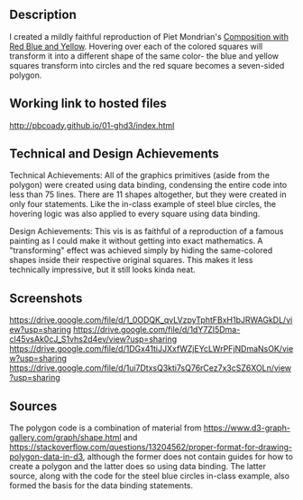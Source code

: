 Description
---

I created a mildly faithful reproduction of Piet Mondrian's [Composition with Red Blue and Yellow](https://en.wikipedia.org/wiki/Composition_with_Red_Blue_and_Yellow). Hovering over each of the colored squares will transform it into a different shape of the same color- the blue and yellow squares transform into circles and the red square becomes a seven-sided polygon.

Working link to hosted files
---
http://pbcoady.github.io/01-ghd3/index.html

Technical and Design Achievements
---
Technical Achievements: All of the graphics primitives (aside from the polygon) were created using data binding, condensing the entire code into less than 75 lines. There are 11 shapes altogether, but they were created in only four statements. Like the in-class example of steel blue circles, the hovering logic was also applied to every square using data binding.

Design Achievements: This vis is as faithful of a reproduction of a famous painting as I could make it without getting into exact mathematics. A "transforming" effect was achieved simply by hiding the same-colored shapes inside their respective original squares. This makes it less technically impressive, but it still looks kinda neat.

Screenshots
---
https://drive.google.com/file/d/1_0ODQK_qvLVzpyTphtFBxH1bJRWAGkDL/view?usp=sharing
https://drive.google.com/file/d/1dY7ZI5Dma-cl45vsAk0cJ_S1vhs2d4ev/view?usp=sharing
https://drive.google.com/file/d/1DGx41tiJJXxfWZjEYcLWrPFjNDmaNsOK/view?usp=sharing
https://drive.google.com/file/d/1ui7DtxsQ3kti7sQ76rCez7x3cSZ6XOLn/view?usp=sharing

Sources
---
The polygon code is a combination of material from https://www.d3-graph-gallery.com/graph/shape.html and https://stackoverflow.com/questions/13204562/proper-format-for-drawing-polygon-data-in-d3, although the former does not contain guides for how to create a polygon and the latter does so using data binding. The latter source, along with the code for the steel blue circles in-class example, also formed the basis for the data binding statements.
